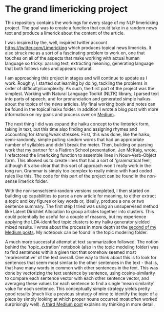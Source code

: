 # The grand limericking project
This repository contains the workings for every stage of my NLP limericking project. The goal was to create a function that could take in a random news text and produce a limerick about the content of the article.

I was inspired by the, well, inspired twitter account https://twitter.com/Limericking which produces topical news limericks. It also struck me as a sort of a fascinating problem to work on, one that touches on all of the aspects that make working with actual human language so tricky: parsing text, extracting meaning, generating language that both follows rules and appears natural.

I am approaching this project in stages and will continue to update as I work. Roughly, I started out learning by doing, tackling the problems in order of difficulty/complexity. As such, the first part of the project was the simplest. Working with Natural Language Toolkit (NLTK) library, I parsed text into parts of speech, and for pronunciation and generated simple haikus about the topics of the news articles. My final working book and notes can be found in the topical haiku folder. In addition I wrote a blog post with more information on my goals and process over on [Medium](https://medium.com/p/3eb057c8154f).

The next thing I did was expand the haiku concept to the limterick form, taking in text, but this time also finding and assigning rhymes and accounting for strong/weak stresses. First, this was done, like the haiku, semi-randomly, simple pulling random words that had an appropriate number of syllables and didn't break the meter. Then, building on parsing work that my partner for a Flatiron School presentation, Jen McKaig, wrote, I refactored the limericking function to assemble lines in Noun-Verb-Object form. This allowed us to create lines that had a sort of 'grammatical feel', although it's also clear that this sort of approach won't really work in the long run. Grammar is simply too complex to really mimic with hard coded rules like this. The code for this part of the project can be found in the non-sense limerick folder.

With the non-sense/semi-random versions completed, I then started on building up capabilities to parse a new article for meaning, to either extract a topic and key figures or key words or, ideally, produce a one or two sentence summary. The first step I tried was using an unsupervised method like Latent Dirichlet Allocation to group articles together into clusters. This could potentially be useful for a couple of reasons, but my experience applying the LDA-identified topic clusters to my haiku generator yielded mixed results. I wrote about the process in more depth at the [second of my Medium posts](https://towardsdatascience.com/limericking-part-2-topic-modeling-with-lda-45476ab9af15). My notebook can be found in the topic modeling folder.

A much more successful attempt at text summarization followed. The notion behind the 'topic_extration' notebook (also in the topic modeling folder) was to find sentences within a given text that somehow seemed most 'representative' of the text overall. One way to think about this is to look for sentences that seem most similar to the other sentences in the text - that is, that have many words in common with other sentences in the text. This was done by vectorizing the text sentence by sentence, using cosine-similarity to compare each sentence vector with each other sentence vector, and averaging these values for each sentence to find a single 'mean similarity' value for each sentence. This conceptually simple strategy yields pretty good results (much like a previous strategy of mine to identify the topic of a piece by simply looking at which proper nouns occurred most often worked surprisingly well). [A third Medium post](https://towardsdatascience.com/limericking-part-3-text-summarization-f715841a8765) explains my thinking in more detail.
